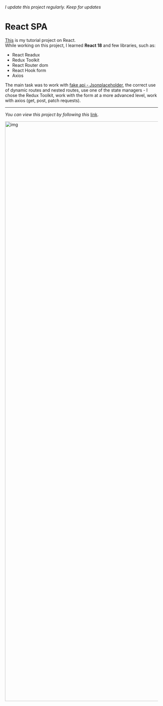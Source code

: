 *I update this project regularly. Keep for updates*
# React SPA

[This](https://post-todo-user-lists.vercel.app) is my tutorial project on React.    
While working on this project, I learned **React 18** and few libraries, such as:    
* React Readux
* Redux Toolkit
* React Router dom
* React Hook form
* Axios    

The main task was to work with [fake api - Jsonplaceholder](https://jsonplaceholder.typicode.com), the correct use of dynamic routes and nested routes,
use one of the state managers - I chose the Redux Toolkit, work with the form at a more advanced level, work with axios (get, post, patch requests).

     

---
_You can view this project by following this_ [link](https://post-todo-user-lists.vercel.app).    

<img width="1904" alt="img" src="https://user-images.githubusercontent.com/120216296/222383400-5e73248e-6b11-41bd-8fe5-a7a481569aa9.png">


